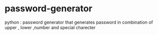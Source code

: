 # password-generator
python : password generator that generates password in combination of upper , lower ,number and special charecter 
